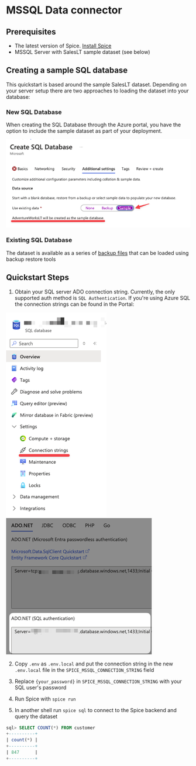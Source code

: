 # MSSQL Data connector

## Prerequisites

- The latest version of Spice. [Install Spice](https://docs.spiceai.org/getting-started/installation)
- MSSQL Server with SalesLT sample dataset (see below)

## Creating a sample SQL database

This quickstart is based around the sample SalesLT dataset. Depending on your server setup there are two approaches to loading the dataset into your database:

### New SQL Database

When creating the SQL Database through the Azure portal, you have the option to include the sample dataset as part of your deployment.

![Adding SalesLT dataset](images/screenshot.png "Adding SalesLT dataset to a new database")

### Existing SQL Database

The dataset is available as a series of [backup files](https://learn.microsoft.com/en-us/sql/samples/adventureworks-install-configure?view=sql-server-ver16&tabs=ssms) that can be loaded using backup restore tools

## Quickstart Steps
1. Obtain your SQL server ADO connection string. Currently, the only supported auth method is `SQL Authentication`. If you're using Azure SQL the connection strings can be found in the Portal: 

![Connection String step 1](images/cs1.png "Connection string step 1")
![Connection String step 2](images/cs2.png "Connection string step 2")

2. Copy `.env` as `.env.local` and put the connection string in the new `.env.local` file in the `SPICE_MSSQL_CONNECTION_STRING` field

3. Replace `{your_password}` in `SPICE_MSSQL_CONNECTION_STRING` with your SQL user's password

4. Run Spice with `spice run`

5. In another shell run `spice sql` to connect to the Spice backend and query the dataset


```sql 
sql> SELECT COUNT(*) FROM customer
+----------+
| count(*) |
+----------+
| 847      |
+----------+
```
